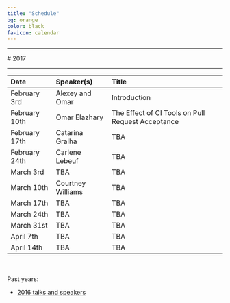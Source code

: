 ```yaml
---
title: "Schedule"
bg: orange
color: black
fa-icon: calendar
---
```


<hr>
# 2017
<hr>

| Date | Speaker(s) | Title |
|:---------|:-----------|:---------|
| February 3rd  | Alexey and Omar | Introduction |
| February 10th | Omar Elazhary | The Effect of CI Tools on Pull Request Acceptance |
| February 17th | Catarina Gralha | TBA |
| February 24th | Carlene Lebeuf | TBA |
| March 3rd | TBA | TBA |
| March 10th | Courtney Williams | TBA |
| March 17th | TBA | TBA |
| March 24th | TBA | TBA |
| March 31st | TBA | TBA |
| April 7th | TBA | TBA |
| April 14th | TBA | TBA |

<br><br>
Past years:

- [2016 talks and speakers](/2016)
